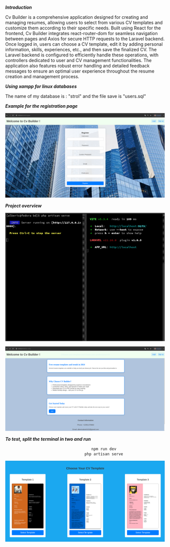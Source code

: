 ***Introduction***

Cv Builder is a comprehensive application designed for creating and managing resumes, allowing users to select from various CV templates and customize them according to their specific needs. Built using React for the frontend, Cv Builder integrates react-router-dom for seamless navigation between pages and Axios for secure HTTP requests to the Laravel backend. Once logged in, users can choose a CV template, edit it by adding personal information, skills, experiences, etc., and then save the finalized CV. The Laravel backend is configured to efficiently handle these operations, with controllers dedicated to user and CV management functionalities. The application also features robust error handling and detailed feedback messages to ensure an optimal user experience throughout the resume creation and management process.

***Using xampp for linux databases***

  The name of my database is : "strol" and the file save is "users.sql"

***Example for the registration page***

![Exemple d'image](assets/f.png)


***Project overview***

![Exemple d'image](assets/terminal.png)

![Exemple d'image](assets/g.png)

***To test, split the terminal in two and run***

                                          npm run dev
                                       php artisan serve

![Exemple d'image](assets/i.png)
